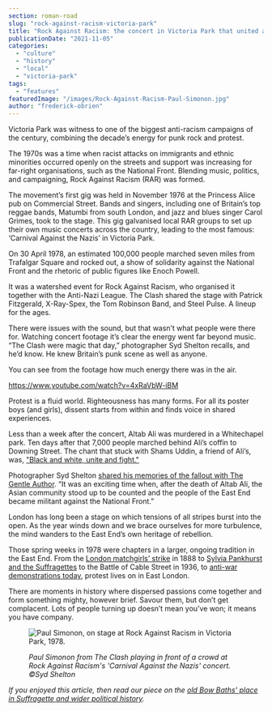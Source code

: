 ```yaml
---
section: roman-road
slug: "rock-against-racism-victoria-park"
title: "Rock Against Racism: the concert in Victoria Park that united a nation"
publicationDate: "2021-11-05"
categories: 
  - "culture"
  - "history"
  - "local"
  - "victoria-park"
tags: 
  - "features"
featuredImage: "/images/Rock-Against-Racism-Paul-Simonon.jpg"
author: "frederick-obrien"
---
```


Victoria Park was witness to one of the biggest anti-racism campaigns of the century, combining the decade’s energy for punk rock and protest.

The 1970s was a time when racist attacks on immigrants and ethnic minorities occurred openly on the streets and support was increasing for far-right organisations, such as the National Front. Blending music, politics, and campaigning, Rock Against Racism (RAR) was formed.

The movement’s first gig was held in November 1976 at the Princess Alice pub on Commercial Street. Bands and singers, including one of Britain’s top reggae bands, Matumbi from south London, and jazz and blues singer Carol Grimes, took to the stage. This gig galvanised local RAR groups to set up their own music concerts across the country, leading to the most famous: ‘Carnival Against the Nazis’ in Victoria Park. 

On 30 April 1978, an estimated 100,000 people marched seven miles from Trafalgar Square and rocked out, a show of solidarity against the National Front and the rhetoric of public figures like Enoch Powell.

It was a watershed event for Rock Against Racism, who organised it together with the Anti-Nazi League. The Clash shared the stage with Patrick Fitzgerald, X-Ray-Spex, the Tom Robinson Band, and Steel Pulse. A lineup for the ages. 

There were issues with the sound, but that wasn’t what people were there for. Watching concert footage it’s clear the energy went far beyond music. “The Clash were magic that day,” photographer Syd Shelton recalls, and he’d know. He knew Britain’s punk scene as well as anyone. 

You can see from the footage how much energy there was in the air. 

https://www.youtube.com/watch?v=4xRaVbW-iBM

Protest is a fluid world. Righteousness has many forms. For all its poster boys (and girls), dissent starts from within and finds voice in shared experiences.

Less than a week after the concert, Altab Ali was murdered in a Whitechapel park. Ten days after that 7,000 people marched behind Ali’s coffin to Downing Street. The chant that stuck with Shams Uddin, a friend of Ali’s, was, ["Black and white, unite and fight."](https://www.bbc.co.uk/news/uk-england-london-36191020)

Photographer Syd Shelton [shared his memories of the fallout with The Gentle Author](https://spitalfieldslife.com/2015/09/16/syd-sheltons-rock-against-racism/). “It was an exciting time when, after the death of Altab Ali, the Asian community stood up to be counted and the people of the East End became militant against the National Front.”

London has long been a stage on which tensions of all stripes burst into the open. As the year winds down and we brace ourselves for more turbulence, the mind wanders to the East End’s own heritage of rebellion.

Those spring weeks in 1978 were chapters in a larger, ongoing tradition in the East End. From the [London matchgirls’ strike](https://romanroadlondon.com/annie-besant-match-girl-riots-bow/) in 1888 to [Sylvia Pankhurst and the Suffragettes](https://romanroadlondon.com/bows-suffragette-secrets-sylvia-pankhurst-east-end-suffrage/) to the Battle of Cable Street in 1936, to [anti-war demonstrations today](https://www.theguardian.com/world/2017/sep/04/protesters-britain-biggest-arms-fair-east-london-docklands-dsei), protest lives on in East London. 

There are moments in history where dispersed passions come together and form something mighty, however brief. Savour them, but don’t get complacent. Lots of people turning up doesn’t mean you’ve won; it means you have company.

<figure>

![Paul Simonon, on stage at Rock Against Racism in Victoria Park, 1978.](/images/Paul-Simonon-Rock-Against-Racism-1978-credit-Syd-Shelton.jpg)

<figcaption>

_Paul Simonon from The Clash playing in front of a crowd at Rock Against Racism's 'Carnival Against the Nazis' concert. ©Syd Shelton_

</figcaption>

</figure>

_If you enjoyed this article, then read our piece on the [old Bow Baths' place in Suffragette and wider political history](https://romanroadlondon.com/bow-baths-history/)._


